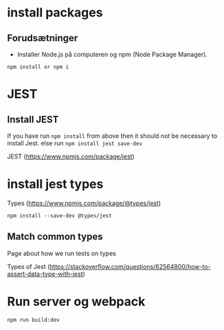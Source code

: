 # install packages

## Forudsætninger

- Installer Node.js på computeren og npm (Node Package Manager).

`npm install or npm i`

# JEST

## Install JEST

If you have run `npm install` from above then it should not be necessary to install Jest. else run `npm install jest save-dev`

JEST (https://www.npmjs.com/package/jest)

# install jest types

Types (https://www.npmjs.com/package/@types/jest)

`npm install --save-dev @types/jest`

## Match common types

Page about how we run tests on types

Types of Jest (https://stackoverflow.com/questions/62564800/how-to-assert-data-type-with-jest)

# Run server og webpack

`npm run build:dev`
